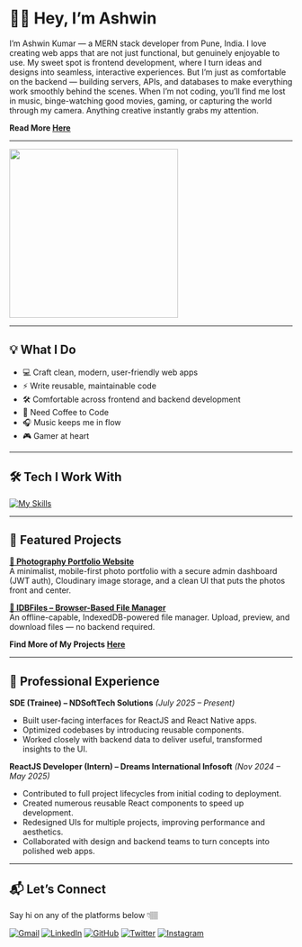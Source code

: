 <h1 align="left">👋🏽 Hey, I’m Ashwin</h1>

<p align="left">
I’m Ashwin Kumar — a MERN stack developer from Pune, India. I love creating web apps that are not just functional, but genuinely enjoyable to use. My sweet spot is frontend development, where I turn ideas and designs into seamless, interactive experiences. But I’m just as comfortable on the backend — building servers, APIs, and databases to make everything work smoothly behind the scenes.  
When I’m not coding, you’ll find me lost in music, binge-watching good movies, gaming, or capturing the world through my camera. Anything creative instantly grabs my attention.
</p>

**Read More [Here](https://ashwinkumar-dev.vercel.app)**

---

<div align="left">
  <img height="300" src="https://tenor.com/view/spider-man-into-the-spider-verse-computer-working-hard-back-to-work-clackity-clackity-gif-16138154.gif" />
</div>

---

<h2 align="left">💡 What I Do</h2>

<ul>
  <li>💻 Craft clean, modern, user-friendly web apps</li>
  <li>⚡ Write reusable, maintainable code</li>
  <li>🛠 Comfortable across frontend and backend development</li>
  <li>🍵 Need Coffee to Code</li>
  <li>🎧 Music keeps me in flow</li>
  <li>🎮 Gamer at heart</li>
</ul>

---

<h2 align="left">🛠 Tech I Work With</h2>

[![My Skills](https://skillicons.dev/icons?i=react,js,html,css,tailwind,nodejs,express,mongodb,github,vscode,figma,blender)](https://ashwinkumar-dev.vercel.app)

---

<h2 align="left">🚀 Featured Projects</h2>

**[📸 Photography Portfolio Website](https://frames-by-ashwin.onrender.com)**  
A minimalist, mobile-first photo portfolio with a secure admin dashboard (JWT auth), Cloudinary image storage, and a clean UI that puts the photos front and center.

**[📂 IDBFiles – Browser-Based File Manager](https://idbfiles.web.app)**  
An offline-capable, IndexedDB-powered file manager. Upload, preview, and download files — no backend required.

**Find More of My Projects [Here](https://ashwinkumar-dev.vercel.app)**

---

<h2 align="left">💼 Professional Experience</h2>

**SDE (Trainee) – NDSoftTech Solutions** *(July 2025 – Present)*  
- Built user-facing interfaces for ReactJS and React Native apps.  
- Optimized codebases by introducing reusable components.  
- Worked closely with backend data to deliver useful, transformed insights to the UI.  

**ReactJS Developer (Intern) – Dreams International Infosoft** *(Nov 2024 – May 2025)*  
- Contributed to full project lifecycles from initial coding to deployment.  
- Created numerous reusable React components to speed up development.  
- Redesigned UIs for multiple projects, improving performance and aesthetics.  
- Collaborated with design and backend teams to turn concepts into polished web apps.  

---

<h2 align="left">📬 Let’s Connect</h2>
<p align="left">Say hi on any of the platforms below 👇🏽</p>

[![Gmail](https://skillicons.dev/icons?i=gmail)](mailto:ashwin12kumar07@gmail.com)
[![LinkedIn](https://skillicons.dev/icons?i=linkedin)](https://www.linkedin.com/in/ashwin-kumar-221160240)
[![GitHub](https://skillicons.dev/icons?i=github)](https://github.com/ashwnkumar)
[![Twitter](https://skillicons.dev/icons?i=twitter)](https://x.com/ashwnkumaar)
[![Instagram](https://skillicons.dev/icons?i=instagram)](https://www.instagram.com/ashwnkumar)
